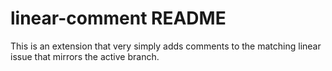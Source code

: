 # linear-comment README

This is an extension that very simply adds comments to the matching linear issue that mirrors the active branch.
